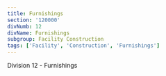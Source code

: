 ```yaml
---
title: Furnishings
section: '120000'
divNumb: 12
divName: Furnishings
subgroup: Facility Construction
tags: ['Facility', 'Construction', 'Furnishings']
---
```


Division 12 - Furnishings
